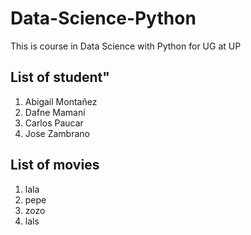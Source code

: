 # Data-Science-Python
This is course in Data Science with Python for UG at UP
## List of student"
1. Abigail Montañez
2. Dafne Mamani
3. Carlos Paucar
4. Jose Zambrano
## List of movies
1. lala
2. pepe
3. zozo
4. lals
